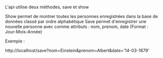 L'api utilise deux méthodes, save et show

Show permet de montrer toutes les personnes enregistrées dans la base de données classé par ordre alphabétique
Save permet d'enregistrer une nouvelle personne avec comme attributs : nom, prenom, date (Format : Jour-Mois-Année)

Exemple :

http://localhost/save?nom=Einstein&prenom=Albert&date='14-03-1879'